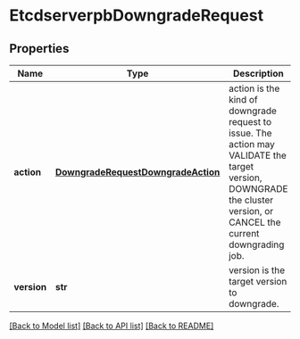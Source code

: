# EtcdserverpbDowngradeRequest

## Properties
Name | Type | Description | Notes
------------ | ------------- | ------------- | -------------
**action** | [**DowngradeRequestDowngradeAction**](DowngradeRequestDowngradeAction.md) | action is the kind of downgrade request to issue. The action may VALIDATE the target version, DOWNGRADE the cluster version, or CANCEL the current downgrading job. | [optional] 
**version** | **str** | version is the target version to downgrade. | [optional] 

[[Back to Model list]](../README.md#documentation-for-models) [[Back to API list]](../README.md#documentation-for-api-endpoints) [[Back to README]](../README.md)


